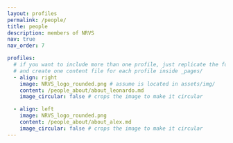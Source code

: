 ```yaml
---
layout: profiles
permalink: /people/
title: people
description: members of NRVS
nav: true
nav_order: 7

profiles:
  # if you want to include more than one profile, just replicate the following block
  # and create one content file for each profile inside _pages/
  - align: right
    image: NRVS_logo_rounded.png # assume is located in assets/img/
    content: /people_about/about_leonardo.md
    image_circular: false # crops the image to make it circular

  - align: left
    image: NRVS_logo_rounded.png
    content: /people_about/about_alex.md
    image_circular: false # crops the image to make it circular
---
```

